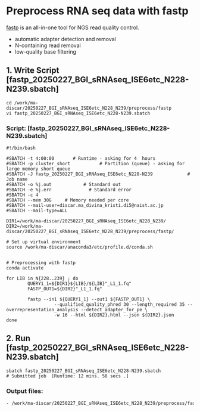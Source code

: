 # Preprocess RNA seq data with fastp
[fastp](https://github.com/OpenGene/fastp) is an all-in-one tool for NGS read quality control.
- automatic adapter detection and removal
- N-containing read removal
- low-quality base filtering

## 1. Write Script [fastp_20250227_BGI_sRNAseq_ISE6etc_N228-N239.sbatch]

``` shell
cd /work/ma-discar/20250227_BGI_sRNAseq_ISE6etc_N228_N239/preprocess/fastp
vi fastp_20250227_BGI_sRNAseq_ISE6etc_N228-N239.sbatch
```
### Script: [fastp_20250227_BGI_sRNAseq_ISE6etc_N228-N239.sbatch]

``` shell
#!/bin/bash

#SBATCH -t 4:00:00       # Runtime - asking for 4  hours
#SBATCH -p cluster_short           # Partition (queue) - asking for large memory short queue
#SBATCH -J fastp_20250227_BGI_sRNAseq_ISE6etc_N228-N239             # Job name
#SBATCH -o %j.out            # Standard out
#SBATCH -e %j.err              # Standard error
#SBATCH -c 4
#SBATCH --mem 30G     # Memory needed per core
#SBATCH --mail-user=discar.ma_divina_kristi.di5@naist.ac.jp
#SBATCH --mail-type=ALL

DIR1=/work/ma-discar/20250227_BGI_sRNAseq_ISE6etc_N228_N239/
DIR2=/work/ma-discar/20250227_BGI_sRNAseq_ISE6etc_N228_N239/preprocess/fastp/

# Set up virtual environment
source /work/ma-discar/anaconda3/etc/profile.d/conda.sh


# Preprocessing with fastp
conda activate

for LIB in N{228..239} ; do
        QUERY1_1=${DIR1}${LIB}/${LIB}"_L1_1.fq"
        FASTP_OUT1=${DIR2}"_L1_1.fq"

        fastp --in1 ${QUERY1_1} --out1 ${FASTP_OUT1} \
                  --qualified_quality_phred 30 --length_required 35 --overrepresentation_analysis --detect_adapter_for_pe \
                  -w 16 --html ${DIR2}.html --json ${DIR2}.json
done
```
## 2. Run [fastp_20250227_BGI_sRNAseq_ISE6etc_N228-N239.sbatch]

``` shell
sbatch fastp_20250227_BGI_sRNAseq_ISE6etc_N228-N239.sbatch
# Submitted job  [Runtime: 12 mins. 58 secs .]
```
### Output files: 
```sh
- /work/ma-discar/20250227_BGI_sRNAseq_ISE6etc_N228_N239/preprocess/fastp
```
